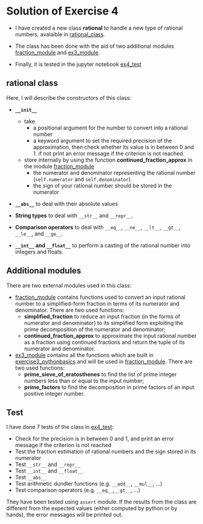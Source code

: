 # Solution of Exercise 4

- I have created a new class **rational** to handle a new type of rational numbers, avalaible in [rational_class](rational_class.py).

- The class has been done with the aid of two additional modules [fraction_module](../fraction_module.py) and [ex3_module](ex_module.py).

- Finally, it is tested in the jupyter notebook [ex4_test](ex4_test.ipynb)


## rational class
Here, I will describe the constructors of this class:
* **``__init__``** 
  - take
    - a positional argument for the number to convert into a rational number
    - a keyword argument to set the required precision of the approximation, then check whether its value is in between 0 and 1. if not print an error message if the criterion is not reached.
  - store internally by using the function **continued_fraction_approx** in the module [fraction_module](fraction_module.py)
    - the numerator and denominator representing the rational number (``self.numerator`` and ``self.denominator``)
    - the sign of your rational number should be stored in the numerator
  
* **``__abs__``** to deal with their absolute values

* **String types** to deal with ``__str__`` and ``__repr__``.

* **Comparison operators** to deal with ``__eq__``, ``__ne__``, ``__lt__``, ``__gt__``, ``__le__``, and ``__ge__``.

* **``__int__`` and ``__float__``** to perform a casting of the rational number into integers and floats.


## Additional modules
There are two external modules used in this class:
* [fraction_module](fraction_module.py) contains functions used to convert an input rational number to a simplified-form fraction in terms of its numerator and denominator. There are two used functions:
  - **simplified_fraction** to reduce an input fraction (in the forms of numerator and denominator) to its simplified form exploiting the prime decomposition of the numerator and denominator;
  - **continued_fraction_approx** to approximate the input rational number as a fraction using continued fractions and return the tuple of its numerator and denominator.
* [ex3_module](ex_module.py) contains all the functions which are built in [exercise3_pythonbasics](../ex3) and will be used in [fraction_module](fraction_module.py). There are two used functions:
  - **prime_sieve_of_eratosthenes** to find the list of prime integer numbers less than or equal to the input number;
  - **prime_factors** to find the decomposition in prime factors of an input positive integer number.
  

## Test
I have done 7 tests of the class in [ex4_test](../ex4_test.ipynb):
* Check for the precision is in between 0 and 1, and print an error message if the criterion is not reached
* Test the fraction estimation of rational numbers and the sign stored in its numerator
* Test ``__str__`` and ``__repr__``
* Test ``__int__`` and ``__float__``
* Test ``__abs__``
* Test arithmetic dundler functions (e.g. ``__add__``, ``__mul__``, ...)
* Test comparison operators (e.g. ``__eq__``,``__gt__``, ...)

They have been tested using ``assert`` module. If the results from the class are different from the expected values (either computed by python or by hands), the error messages will be printed out.
